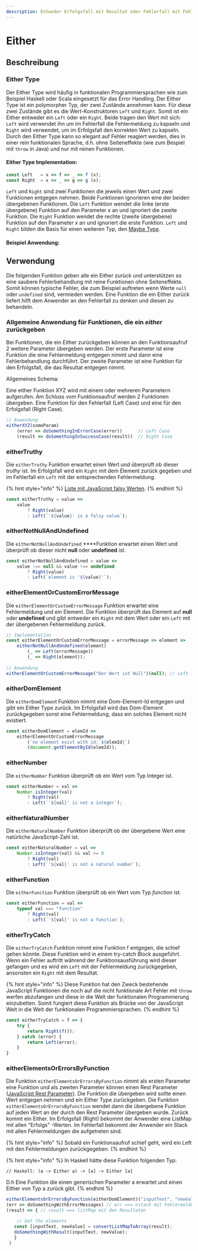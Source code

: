 ```yaml
---
description: Entweder Erfolgsfall mit Resultat oder Fehlerfall mit Fehlermeldung
---
```


# Either

## Beschreibung

### Either Type

Der Either Type wird häufig in funktionalen Programmiersprachen wie zum Beispiel Haskell oder Scala eingesetzt für das Error Handling. Der Either Type ist ein polymorpher Typ, der zwei Zustände annehmen kann. Für diese zwei Zustände gibt es die Wert-Konstruktoren `Left` und `Right`. Somit ist ein Either entweder ein `Left` oder ein `Right`. Beide tragen den Wert mit sich: `Left` wird verwendet ihn um im Fehlerfall die Fehlermeldung zu kapseln und  `Right` wird verwendet, um im Erfolgsfall den korrekten Wert zu kapseln. Durch den Either Type kann so elegant auf Fehler reagiert werden, dies in einer rein funktionalen Sprache,  d.h. ohne Seiteneffekte \(wie zum Bespiel mit `throw` in Java\) und nur mit reinen Funktionen.

#### Either Type Implementation:

```javascript
const Left   = x => f => _ => f (x);
const Right  = x => _ => g => g (x);
```

`Left` und `Right` sind zwei Funktionen die jeweils einen Wert und zwei Funktionen entgegen nehmen. Beide Funktionen ignorieren eine der beiden übergebenen Funktionen. Die `Left` Funktion wendet die linke \(erste übergebene\) Funktion auf den Parameter _x_ an und ignoriert die zweite Funktion. Die `Right` Funktion wendet die rechte \(zweite übergebene\) Funktion auf den Parameter _x_ an und ignoriert die erste Funktion. `Left` und `Right` bilden die Basis für einen weiteren Typ, den [Maybe Type](maybe.md).

#### Beispiel Anwendung:

## Verwendung

Die folgenden Funktion geben alle ein Either zurück und unterstützen so eine saubere Fehlerbehandlung mit reine Funktionen ohne Seiteneffekte. Somit können typische Fehler, die zum Beispiel auftreten wenn Werte `null` oder `undefined` sind, vermieden werden. Eine Funktion die ein Either zurück liefert hilft dem Anwender an den Fehlerfall zu denken und diesen zu behandeln.

### Allgemeine Anwendung für Funktionen, die ein _either_ zurückgeben

Bei Funktionen, die ein Either zurückgeben können an den Funktionsaufruf 2 weitere Parameter übergeben werden. Der erste Parameter ist eine Funktion die eine Fehlermeldung entgegen nimmt und dann eine Fehlerbehandlung durchführt. Der zweite Parameter ist eine Funktion für den Erfolgsfall, die das Resultat entgegen nimmt.

Allgemeines Schema:

Eine either Funktion XYZ wird mit einem oder mehreren Parametern aufgerufen. Am Schluss vom Funktionsaufruf werden 2 Funktionen übergeben. Eine Funktion für den Fehlerfall \(Left Case\) und eine für den Erfolgsfall \(Right Case\).

```javascript
// Anwendung        
eitherXYZ(someParam)
    (error => doSomethingInErrorCase(error))      // Left Case
    (result => doSomethingInSuccessCase(result))  // Right Case
```

### eitherTruthy

Die `eitherTruthy`  Funktion erwartet einen Wert und überprüft ob dieser _truthy_ ist.  Im Erfolgsfall wird ein `Right` mit dem Element zurück gegeben und im Fehlerfall ein `Left` mit der entsprechenden Fehlermeldung.

{% hint style="info" %}
[Liste mit JavaScript falsy Werten](https://developer.mozilla.org/en-US/docs/Glossary/Falsy).
{% endhint %}

```javascript
const eitherTruthy = value =>
    value
        ? Right(value)
        : Left(`'${value}' is a falsy value`);
```

### eitherNotNullAndUndefined

Die `eitherNotNullAndUndefined` ****Funktion erwartet einen Wert und überprüft ob dieser nicht **null** oder **undefined** ist.

```javascript
const eitherNotNullAndUndefined = value =>
    value !== null && value !== undefined
        ? Right(value)
        : Left(`element is '${value}'`);
```

### eitherElementOrCustomErrorMessage

Die `eitherElementOrCustomErrorMessage` Funktion erwartet eine Fehlermeldung und ein Element. Die Funktion überprüft das Element auf **null** oder **undefined** und gibt entweder ein `Right` mit dem Wert oder ein `Left` mit der übergebenen Fehlermeldung zurück.

```javascript
// Implementation
const eitherElementOrCustomErrorMessage = errorMessage => element =>
    eitherNotNullAndUndefined(element)
        (_ => Left(errorMessage))
        (_ => Right(element));
 
// Anwendung       
eitherElementOrCustomErrorMessage("Der Wert ist Null")(null); // Left ("Der Wert ist null")
```

### eitherDomElement

Die `eitherDomElemen`t Funktion nimmt eine Dom-Element-Id entgegen und gibt ein Either Type zurück. Im Erfolgsfall wird das Dom-Element zurückgegeben sonst eine Fehlermeldung, dass ein solches Element nicht existiert.

```javascript
const eitherDomElement = elemId =>
    eitherElementOrCustomErrorMessage
        (`no element exist with id: ${elemId}`)
        (document.getElementById(elemId));
```

### eitherNumber

Die `eitherNumber` Funktion überprüft ob ein Wert vom Typ Integer ist.

```javascript
const eitherNumber = val =>
    Number.isInteger(val)
        ? Right(val)
        : Left(`'${val}' is not a integer`);
```

### eitherNaturalNumber

Die `eitherNaturalNumber` Funktion überprüft ob der übergebene Wert eine natürliche JavaScript-Zahl ist.

```javascript
const eitherNaturalNumber = val =>
    Number.isInteger(val) && val >= 0
        ? Right(val)
        : Left(`'${val}' is not a natural number`);
```

### eitherFunction

Die `eitherFunction` Funktion überprüft ob ein Wert vom Typ _function_ ist.

```javascript
const eitherFunction = val =>
    typeof val === "function"
        ? Right(val)
        : Left(`'${val}' is not a function`);
```

### eitherTryCatch

Die `eitherTryCatch` Funktion nimmt eine Funktion f entgegen, die schief gehen könnte. Diese Funktion wird in einem try-catch Block ausgeführt. Wenn ein Fehler auftritt während der Funktionsausführung wird dieser gefangen und es wird ein `Left` mit der Fehlermeldung zurückgegeben, ansonsten ein `Right` mit dem Resultat.

{% hint style="info" %}
Diese Funktion hat den Zweck bestehende JavaScript Funktionen die noch auf die nicht funktionale Art Fehler mit `throw` werfen abzufangen und diese in die Welt der funktionalen Programmierung einzubetten. Somit fungiert diese Funktion als Brücke von der JavaScript Welt in die Welt der funktionalen Programmiersprachen.
{% endhint %}

```javascript
const eitherTryCatch = f => {
    try {
        return Right(f());
    } catch (error) {
        return Left(error);
    }
}
```

### eitherElementsOrErrorsByFunction

Die Funktion `eitherElementsOrErrorsByFunction` nimmt als ersten Parameter eine Funktion und als zweiten Parameter können einen Rest Parameter \([JavaScript Rest Parameter](https://developer.mozilla.org/de/docs/Web/JavaScript/Reference/Functions/rest_parameters)\). Die Funktion die übergeben wird sollte einen Wert entgegen nehmen und ein Either Type zurückgeben. Die Funktion `eitherElementsOrErrorsByFunction` wendet dann die übergebene Funktion auf jeden Wert an der durch den Rest Parameter übergeben wurde. Zurück kommt ein Either. Im Erfolgsfall \(Right\) bekommt der Anwender eine ListMap mit allen "Erfolgs" -Werten. Im Fehlerfall bekommt der Anwender ein Stack mit allen Fehlermeldungen die aufgetreten sind.

{% hint style="info" %}
Sobald ein Funktionsaufruf schief geht, wird ein Left mit den Fehlermeldungen zurückgegeben.
{% endhint %}

{% hint style="info" %}
In Haskell hätte diese Funktion folgenden Typ:

```text
// Haskell: (a -> Either a) -> [a] -> Either [a]
```

D.h Eine Funktion die einen generischen Parameter a erwartet und einen Either von Typ a zurück gibt.
{% endhint %}

```javascript
eitherElementsOrErrorsByFunction(eitherDomElement)("inputText", "newValue")
(err => doSomethingWithErrorMessages) // err === nstack mit Fehlermeldungen
(result => { // result === listMap mit den Resultaten

    // Get the elements
   const [inputText, newValue] = convertListMapToArray(result);
   doSomethingWithResult(inputText, newValue);
   }
 )
```







